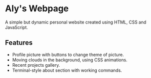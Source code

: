 # Aly's Webpage

A simple but dynamic personal website created using HTML, CSS and JavaScript.

## Features

- Profile picture with buttons to change theme of picture.
- Moving clouds in the background, using CSS animations.
- Recent projects gallery.
- Terminal-style about section with working commands.
